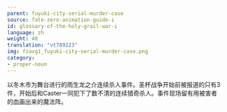 ```yaml
---
parent: fuyuki-city-serial-murder-case
source: fate-zero-animation-guide-i
id: glossary-of-the-holy-grail-war-i
language: zh
weight: 40
translation: "vt789123"
img: fzavg1_fuyuki-city-serial-murder-case.png
category:
- proper-noun
---
```


以冬木市为舞台进行的雨生龙之介连续杀人事件。圣杯战争开始前被报道的只有3件，开始后和Caster一同犯下了数不清的连续猎奇杀人。事件现场留有用被害者的血画出来的魔法阵。
